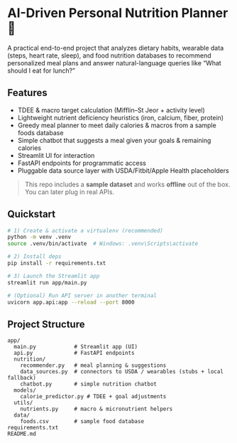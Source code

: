 # AI-Driven Personal Nutrition Planner 🍎

A practical end-to-end project that analyzes dietary habits, wearable data (steps, heart rate, sleep),
and food nutrition databases to recommend personalized meal plans and answer natural-language queries
like “What should I eat for lunch?”

## Features
- TDEE & macro target calculation (Mifflin–St Jeor + activity level)
- Lightweight nutrient deficiency heuristics (iron, calcium, fiber, protein)
- Greedy meal planner to meet daily calories & macros from a sample foods database
- Simple chatbot that suggests a meal given your goals & remaining calories
- Streamlit UI for interaction
- FastAPI endpoints for programmatic access
- Pluggable data source layer with USDA/Fitbit/Apple Health placeholders

> This repo includes a **sample dataset** and works **offline** out of the box. You can later plug in real APIs.

## Quickstart
```bash
# 1) Create & activate a virtualenv (recommended)
python -m venv .venv
source .venv/bin/activate  # Windows: .venv\Scripts\activate

# 2) Install deps
pip install -r requirements.txt

# 3) Launch the Streamlit app
streamlit run app/main.py

# (Optional) Run API server in another terminal
uvicorn app.api:app --reload --port 8000
```

## Project Structure
```
app/
  main.py            # Streamlit app (UI)
  api.py             # FastAPI endpoints
  nutrition/
    recommender.py   # meal planning & suggestions
    data_sources.py  # connectors to USDA / wearables (stubs + local fallback)
    chatbot.py       # simple nutrition chatbot
  models/
    calorie_predictor.py # TDEE + goal adjustments
  utils/
    nutrients.py     # macro & micronutrient helpers
  data/
    foods.csv        # sample food database
requirements.txt
README.md
```

